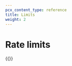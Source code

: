 ```yaml
---
pcx_content_type: reference
title: Limits
weight: 2
---
```


# Rate limits

{{<render file="_api-rate-limits.md" productFolder="fundamentals">}}